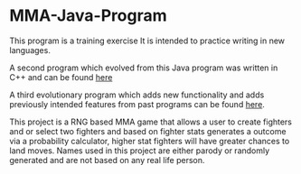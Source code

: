 # MMA-Java-Program

This program is a training exercise 
It is intended to practice writing in new languages. 

A second program which evolved from this Java program was written in C++ and can be found [here](https://github.com/AlecBlyth/MMA-Program-in-C/blob/master/MMAFightingGame.cpp)

A third evolutionary program which adds new functionality and adds previously intended features from past programs can be found [here](https://github.com/AlecBlyth/MMA-Program-in-Python). 

This project is a RNG based MMA game that allows a user to create fighters and or select two fighters and based on fighter stats generates a outcome via a probability calculator, higher stat fighters will have greater chances to land moves. 
Names used in this project are either parody or randomly generated and are not based on any real life person.   
